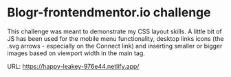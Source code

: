 # Blogr-frontendmentor.io challenge
This challenge was meant to demonstrate my CSS layout skills.
A little bit of JS has been used for the mobile menu functionality, desktop links icons (the .svg arrows - especially on the Connect link) and inserting smaller or bigger images based on viewport width in the main tag.

URL:
https://happy-leakey-976e44.netlify.app/




